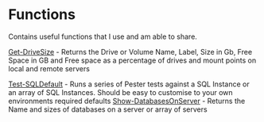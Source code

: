 # Functions
Contains useful functions that I use and am able to share. 

[Get-DriveSize](Get-DriveSize.ps1)      -   Returns the Drive or Volume Name, Label, Size in Gb, Free Space in GB and Free space as a                                                percentage of drives and mount points on local and remote servers

[Test-SQLDefault](Test-SQLDefaults.ps1)  -   Runs a series of Pester tests against a SQL Instance or an array of SQL Instances. Should be                                             easy to customise to your own environments required defaults 
[Show-DatabasesOnServer](Show-DatabasesOnServer.ps1) - Returns the Name and sizes of databases on a server or array of servers
